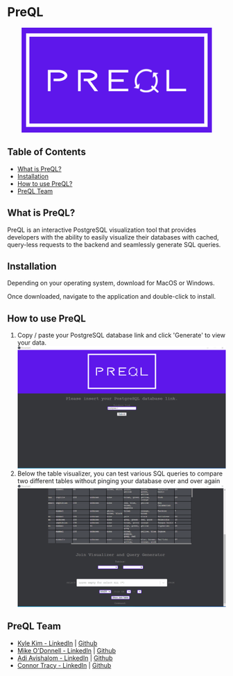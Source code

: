 # PreQL
<p align='center'>
<img src='/src/pictures/logo-cropped.png' />
</p>

<h2>Table of Contents</h2>
<ul>
  <li><a href='#about'>What is PreQL?</a></li>
  <li><a href='#installation'>Installation</a></li>
  <li><a href='#howto'>How to use PreQL?</a></li>
  <li><a href='#team'>PreQL Team</a></li>
</ul>

<h2 id='about'>What is PreQL?</h2>
<p>PreQL is an interactive PostgreSQL visualization tool that provides developers with the ability to easily visualize their databases with cached, query-less requests to the backend and seamlessly generate SQL queries.</p>

<h2 id='installation'>Installation</h2>
<p>Depending on your operating system, download for MacOS or Windows.</p>
<p>Once downloaded, navigate to the application and double-click to install.</p>

<h2 id='howto'>How to use PreQL</h2>
  <ol>
    <li>Copy / paste your PostgreSQL database link and click 'Generate' to view your data.</li>
    <img src='/src/pictures/preQL1.gif' />
    <li>Below the table visualizer, you can test various SQL queries to compare two different tables without pinging your database over and over again</li>
    <img src='/src/pictures/preQL2.gif' />
  </ol>
 

<h2 id='team'>PreQL Team</h2>
  <ul>
    <li><a href='https://www.linkedin.com/in/kyledkim/'>Kyle Kim - LinkedIn</a> | <a href="https://github.com/kyledkim">Github</a></li>
    <li><a href='https://www.linkedin.com/in/michaelodonnell18/'>Mike O'Donnell - LinkedIn</a> | <a href="https://github.com/michaelodonnell18">Github</a></li>
    <li><a href='https://www.linkedin.com/in/adiavishalom/'>Adi Avishalom - LinkedIn</a> | <a href="https://github.com/adiavishalom">Github</a></li>
    <li><a href='https://www.linkedin.com/in/connortracy19/'>Connor Tracy - LinkedIn</a> | <a href="https://github.com/Ctrace12">Github</a></li>
  </ul>



